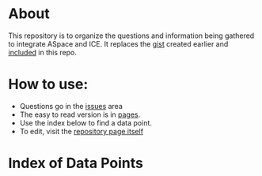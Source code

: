 # About
This repository is to organize the questions and information being gathered to integrate ASpace and ICE. It replaces the [gist](https://gist.github.com/SteelsenS/530220a88e2cbfabefae394737c73d2e) created earlier and [included](legacy_gist) in this repo.

# How to use:
- Questions go in the [issues](https://github.com/SteelsenS/ASpace_Questions/issues) area
- The easy to read version is in [pages](https://steelsens.github.io/ASpace_Questions). 
- Use the index below to find a data point.
- To edit, visit the [repository page itself](https://github.com/SteelsenS/ASpace_Questions)

# Index of Data Points

